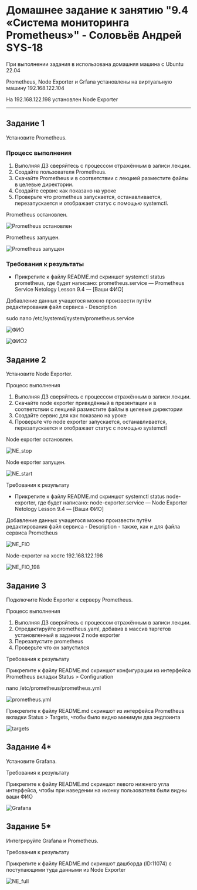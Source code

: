 # Домашнее задание к занятию "9.4 «Система мониторинга Prometheus»" - Соловьёв Андрей SYS-18

При выполнении задания в  использована домашняя машина c Ubuntu 22.04

Prometheus, Node Exporter и Grfana установлены на  виртуальную машину 192.168.122.104 

На 192.168.122.198 установлен Node Exporter

---

## Задание 1

Установите Prometheus.

### Процесс выполнения

1. Выполняя ДЗ сверяйтесь с процессом отражённым в записи лекции.
2. Создайте пользователя Prometheus. 
3. Скачайте Prometheus и в соответствии с лекцией разместите файлы в целевые директории.
4. Создайте сервис как показано на уроке
5. Проверьте что prometheus запускается, останавливается, перезапускается и отображает статус с помощью systemctl.

Prometheus остановлен.

![Prometheus остановлен](https://github.com/Andrewsolo1969/9-04-hw/blob/main/img/Prometheus_stop.png)

Prometheus запущен.

![Prometheus запущен](https://github.com/Andrewsolo1969/9-04-hw/blob/main/img/Prometheus_start.png)

### Требования к результаты

- Прикрепите к файлу README.md скриншот systemctl status prometheus, где будет написано: prometheus.service — Prometheus Service Netology Lesson 9.4 — [Ваши ФИО]

Добавление данных учащегося можно произвести путём редактирования файл сервиса - Description

sudo nano /etc/systemd/system/prometheus.service

![ФИО](https://github.com/Andrewsolo1969/9-04-hw/blob/main/img/fio.png)

![ФИО2](https://github.com/Andrewsolo1969/9-04-hw/blob/main/img/fio2.png)


## Задание 2

Установите Node Exporter.

Процесс выполнения

1. Выполняя ДЗ сверяйтесь с процессом отражённым в записи лекции.
2. Скачайте node exporter приведённый в презентации и в соответствии с лекцией разместите файлы в целевые директории
3. Создайте сервис для как показано на уроке
4. Проверьте что node exporter запускается, останавливается, перезапускается и отображает статус с помощью systemctl

Node exporter остановлен.

![NE_stop](https://github.com/Andrewsolo1969/9-04-hw/blob/main/img/NE_stop.png)

Node exporter запущен.

![NE_start](https://github.com/Andrewsolo1969/9-04-hw/blob/main/img/NE_start.png)

Требования к результату

- Прикрепите к файлу README.md скриншот systemctl status node-exporter, где будет написано: node-exporter.service — Node Exporter Netology Lesson 9.4 — [Ваши ФИО]

Добавление данных учащегося можно произвести путём редактирования файл сервиса - Description - также, как и для файла сервиса Prometheus

![NE_FIO](https://github.com/Andrewsolo1969/9-04-hw/blob/main/img/NE_FIO.png)


Node-exporter на хосте 192.168.122.198 


![NE_FIO_198](https://github.com/Andrewsolo1969/9-04-hw/blob/main/img/NE_FIO_198.png)


## Задание 3

Подключите Node Exporter к серверу Prometheus.

Процесс выполнения

1. Выполняя ДЗ сверяйтесь с процессом отражённым в записи лекции.
2. Отредактируйте prometheus.yaml, добавив в массив таргетов установленный в задании 2 node exporter
3. Перезапустите prometheus
4. Проверьте что он запустился

Требования к результату

 Прикрепите к файлу README.md скриншот конфигурации из интерфейса Prometheus вкладки Status > Configuration

 nano /etc/prometheus/prometheus.yml

![prometheus.yml](https://github.com/Andrewsolo1969/9-04-hw/blob/main/img/prometheus_yml.png)

 Прикрепите к файлу README.md скриншот из интерфейса Prometheus вкладки Status > Targets, чтобы было видно минимум два эндпоинта

 ![targets](https://github.com/Andrewsolo1969/9-04-hw/blob/main/img/targets.png)


 ## Задание 4*

Установите Grafana.

Требования к результату

 Прикрепите к файлу README.md скриншот левого нижнего угла интерфейса, чтобы при наведении на иконку пользователя были видны ваши ФИО

 ![Grafana](https://github.com/Andrewsolo1969/9-04-hw/blob/main/img/Grafana.png)

## Задание 5*

Интегрируйте Grafana и Prometheus.

Требования к результату

 Прикрепите к файлу README.md скриншот дашборда (ID:11074) с поступающими туда данными из Node Exporter

 ![NE_full](https://github.com/Andrewsolo1969/9-04-hw/blob/main/img/NE_full.png)

 